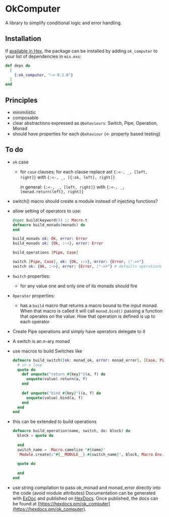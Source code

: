 # OkComputer

A library to simplify conditional logic and error handling.

## Installation

If [available in Hex](https://hex.pm/docs/publish), the package can be installed
by adding `ok_computer` to your list of dependencies in `mix.exs`:

```elixir
def deps do
  [
    {:ok_computer, "~> 0.1.0"}
  ]
end
```

## Principles
- minimilistic
- composable
- clear abstractions expressed as `@behaviours`: Switch, Pipe, Operation, Monad 
- should have properties for each `@behaviour` (<- property based testing)
## To do
- `ok` case
  - for `case` clauses; for each clause
      replace ast `{:<-, _, [left, right]}` with
                  `{:<-, _, [{:ok, left}, right]}`
                  
      in general: `{:<-, _, [left, right]}` with
                  `{:<-, _, [monad.return(left}, right]}`
- switch() macro should create a module instead of injecting functions?
- allow setting of operators to use:
  ```elixir
  @spec build(keyword()) :: Macro.t
  defmacro build_monads(monads) do
  end

  build_monads ok: Ok, error: Error
  build_monads ok: {Ok, :~>}, error: Error

  build_operations [Pipe, Case]

  switch [Pipe, Case], ok: {Ok, :~>}, error: {Error, :"->>"}
  switch ok: {Ok, :~>}, error: {Error, :"->>"} # defaults operations
  ```
- `Switch` properties:
  - for any value one and only one of its monads should fire
  

- `Operator` properties:
  - has a `build` macro that returns a macro bound to the input monad.
    When that macro is called it will call `monad.bind()` passing a function
    that operates on the value. 
    How that operation is defined is up to each operator   
- Create Pipe operations and simply have operators delegate to it
- A switch is an n-ary monad
- use macros to build Switches like
  ```elixir
  defmacro build_switch([ok: monad_ok, error: monad_error], [Case, Pipe]) do
    # in a loop
    quote do
      def unquote("return_#{key}")(a, f) do
        unquote(value).return(a, f)
      end
    
      def unquote("bind_#{key}")(a, f) do
        unquote(value).bind(a, f)
      end
    end
  end
  ```                  
- this can be extended to build operations
  ```elixir
  defmacro build_operation(name, switch, do: block) do
    block = quote do
      
    end
    switch_name =  Macro.camelize "#{name}"
     Module.create(:"#{__MODULE__}.#{switch_name}", block, Macro.Env.location(__ENV__))
   
    quote do
      
    end
  end
  ``` 
- use string compilation to pass ok_monad and monad_error directly into the code (avoid module attributes)
Documentation can be generated with [ExDoc](https://github.com/elixir-lang/ex_doc)
and published on [HexDocs](https://hexdocs.pm). Once published, the docs can
be found at [https://hexdocs.pm/ok_computer](https://hexdocs.pm/ok_computer).
